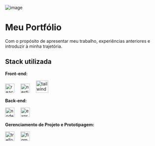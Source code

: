 ![image](https://github.com/user-attachments/assets/e7ad5826-80b0-4ae2-a9fc-7c2dd1fdf0a9)

# Meu Portfólio

Com o propósito de apresentar meu trabalho, experiências anteriores e introduzir à minha trajetória.

## Stack utilizada

**Front-end:** 
<div align="left">
  <img src="https://cdn.jsdelivr.net/gh/devicons/devicon/icons/react/react-original.svg" height="30" alt="react logo"  />
  <img width="12" />
  <img src="https://cdn.jsdelivr.net/gh/devicons/devicon/icons/nextjs/nextjs-original.svg" height="30" alt="nextjs logo"  />
  <img width="12" />
  <img src="https://cdn.simpleicons.org/tailwindcss/06B6D4" height="40" alt="tailwindcss logo"  />
</div>


**Back-end:** 
<div align = "left">
<img src="https://cdn.jsdelivr.net/gh/devicons/devicon/icons/nodejs/nodejs-plain.svg" height="30" alt="nodejs logo"  />
<img width="12"/>
<img src="https://cdn.jsdelivr.net/gh/devicons/devicon/icons/express/express-original.svg" height="30" alt="express logo"  />
<img width="12"/>
</div>

**Gerenciamento de Projeto e Prototipagem:** 
<div align = "left">
  <img src="https://cdn.jsdelivr.net/gh/devicons/devicon/icons/trello/trello-plain.svg" height="30" alt="trello logo"  />
  <img width="12"/>
  <img src="https://cdn.jsdelivr.net/gh/devicons/devicon/icons/figma/figma-original.svg" height="30" alt="figma logo"  />
  <img width="12"/>
</div>





###
